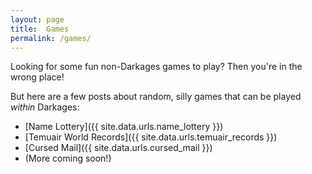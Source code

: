 ```yaml
---
layout: page
title:  Games
permalink: /games/
---
```


Looking for some fun non-Darkages games to play? Then you're in the wrong place!

But here are a few posts about random, silly games that can be played _within_ Darkages:

- [Name Lottery]({{ site.data.urls.name_lottery }})
- [Temuair World Records]({{ site.data.urls.temuair_records }})
- [Cursed Mail]({{ site.data.urls.cursed_mail }})
- (More coming soon!)

